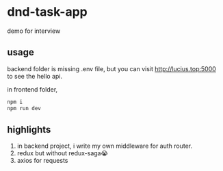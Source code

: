 # dnd-task-app
 demo for interview

## usage

backend folder is missing .env file, but you can visit http://lucius.top:5000 to see the hello api.

in frontend folder,

```sh
npm i
npm run dev
```

## highlights

1. in backend project, i write my own middleware for auth router.
2. redux but without redux-saga😭
3. axios for requests
